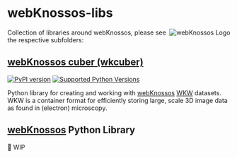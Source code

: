# webKnossos-libs
<img align="right" src="https://static.webknossos.org/images/oxalis.svg" alt="webKnossos Logo" />

Collection of libraries around webKnossos, please see the respective subfolders:

## [webKnossos cuber (wkcuber)](wkcuber)
[![PyPI version](https://img.shields.io/pypi/v/wkcuber)](https://pypi.python.org/pypi/wkcuber) [![Supported Python Versions](https://img.shields.io/pypi/pyversions/wkcuber.svg)](https://pypi.python.org/pypi/wkcuber)

Python library for creating and working with [webKnossos](https://webknossos.org) [WKW](https://github.com/scalableminds/webknossos-wrap) datasets. WKW is a container format for efficiently storing large, scale 3D image data as found in (electron) microscopy.

## [webKnossos](webknossos) Python Library
:construction: WIP
